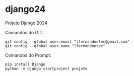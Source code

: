 # django24
Projeto Django 2024

Comandos do GIT:
```
git config --global user.email "lfernandoetec@gmail.com"
git config --global user.name "lfernandoetec"
```

Comandos do Prompt:
```
pip install Django
python -m django startproject projeto
```